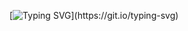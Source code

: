 [![Typing SVG](https://readme-typing-svg.demolab.com?font=Fira+Code&pause=1000&color=9A9C91&width=435&lines=Transforming+Computing+.+.+.+!)](https://git.io/typing-svg)


